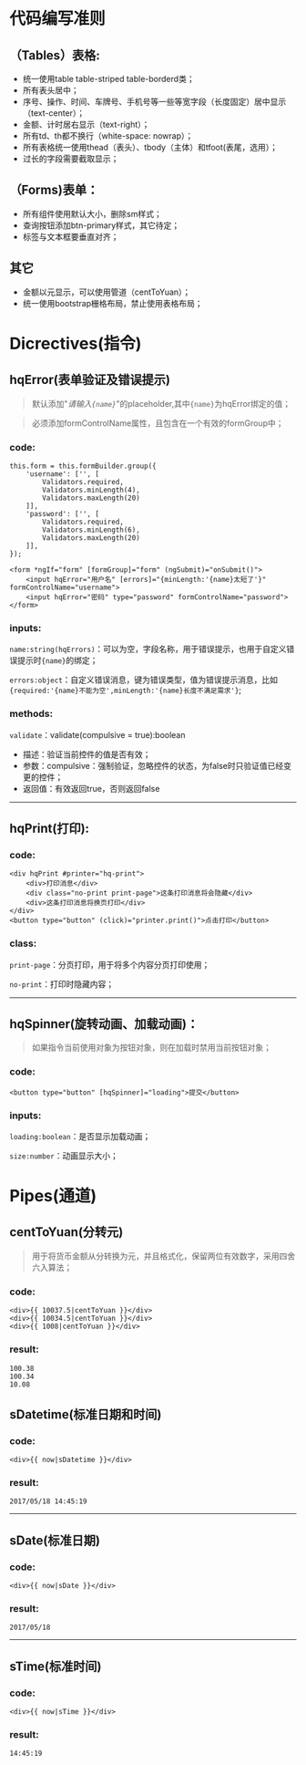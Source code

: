 # 代码编写准则
## （Tables）表格:
- 统一使用table table-striped table-borderd类；
- 所有表头居中；
- 序号、操作、时间、车牌号、手机号等一些等宽字段（长度固定）居中显示（text-center）；
- 金额、计时居右显示（text-right）；
- 所有td、th都不换行（white-space: nowrap）；
- 所有表格统一使用thead（表头）、tbody（主体）和tfoot(表尾，选用）；
- 过长的字段需要截取显示；
## （Forms)表单：
- 所有组件使用默认大小，删除sm样式；
- 查询按钮添加btn-primary样式，其它待定；
- 标签与文本框要垂直对齐；
## 其它
- 金额以元显示，可以使用管道（centToYuan）；
- 统一使用bootstrap栅格布局，禁止使用表格布局；

# Dicrectives(指令)

## hqError(表单验证及错误提示)

>默认添加"*请输入`{name}`*"的placeholder,其中`{name}`为hqError绑定的值；

>必须添加formControlName属性，且包含在一个有效的formGroup中；

### code:
```
this.form = this.formBuilder.group({
    'username': ['', [
        Validators.required,
        Validators.minLength(4),
        Validators.maxLength(20)
    ]],
    'password': ['', [
        Validators.required,
        Validators.minLength(6),
        Validators.maxLength(20)
    ]],
});
```
```
<form *ngIf="form" [formGroup]="form" (ngSubmit)="onSubmit()">
    <input hqError="用户名" [errors]="{minLength:'{name}太短了'}" formControlName="username">
    <input hqError="密码" type="password" formControlName="password">
</form>
```
### inputs:

`name:string(hqErrors)`：可以为空，字段名称，用于错误提示，也用于自定义错误提示时`{name}`的绑定；

`errors:object`：自定义错误消息，键为错误类型，值为错误提示消息，比如`{required:'{name}不能为空',minLength:'{name}长度不满足需求'}`;

### methods:

`validate`：validate(compulsive = true):boolean
- 描述：验证当前控件的值是否有效；
- 参数：compulsive：强制验证，忽略控件的状态，为false时只验证值已经变更的控件；
- 返回值：有效返回true，否则返回false

***

## hqPrint(打印):

### code:

```
<div hqPrint #printer="hq-print">
    <div>打印消息</div>
    <div class="no-print print-page">这条打印消息将会隐藏</div>
    <div>这条打印消息将换页打印</div>
</div>
<button type="button" (click)="printer.print()">点击打印</button>
```

### class:

`print-page`：分页打印，用于将多个内容分页打印使用；

`no-print`：打印时隐藏内容；

***

## hqSpinner(旋转动画、加载动画)：
>如果指令当前使用对象为按钮对象，则在加载时禁用当前按钮对象；

### code:

```
<button type="button" [hqSpinner]="loading">提交</button>
```

### inputs:

`loading:boolean`：是否显示加载动画；

`size:number`：动画显示大小；

# Pipes(通道)

## centToYuan(分转元)
>用于将货币金额从分转换为元，并且格式化，保留两位有效数字，采用四舍六入算法；

### code:
```
<div>{{ 10037.5|centToYuan }}</div>
<div>{{ 10034.5|centToYuan }}</div>
<div>{{ 1008|centToYuan }}</div>
```
### result:
```
100.38
100.34
10.08
```

## sDatetime(标准日期和时间)

### code:
```
<div>{{ now|sDatetime }}</div>
```
### result:
```
2017/05/18 14:45:19
```
***
## sDate(标准日期)
### code:
```
<div>{{ now|sDate }}</div>
```
### result:
```
2017/05/18
```
***
## sTime(标准时间)
### code:
```
<div>{{ now|sTime }}</div>
```
### result:
```
14:45:19
```